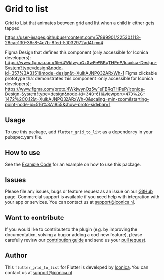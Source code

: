 # Grid to list
Grid to List that animates between grid and list when a child in either gets tapped

https://user-images.githubusercontent.com/57899901/225304113-28cac130-36e8-4c7b-8fed-50032972ad4f.mp4

Figma Design that defines this component (only accessible for Iconica developers): https://www.figma.com/file/4WkjwynOz5wFeFBRqTHPeP/Iconica-Design-System?type=design&node-id=357%3A3351&mode=design&t=XulkAJNPQ32ARxWh-1
Figma clickable prototype that demonstrates this component (only accessible for Iconica developers): https://www.figma.com/proto/4WkjwynOz5wFeFBRqTHPeP/Iconica-Design-System?type=design&node-id=340-611&viewport=470%2C-1472%2C0.12&t=XulkAJNPQ32ARxWh-0&scaling=min-zoom&starting-point-node-id=516%3A1855&show-proto-sidebar=1

## Usage

To use this package, add `flutter_grid_to_list` as a dependency in your pubspec.yaml file.

## How to use

See the [Example Code](example/lib/main.dart) for an example on how to use this package.

## Issues

Please file any issues, bugs or feature request as an issue on our [GitHub](https://github.com/Iconica-Development/to_do_list) page. Commercial support is available if you need help with integration with your app or services. You can contact us at [support@iconica.nl](mailto:support@iconica.nl).

## Want to contribute

If you would like to contribute to the plugin (e.g. by improving the documentation, solving a bug or adding a cool new feature), please carefully review our [contribution guide](./CONTRIBUTING.md) and send us your [pull request](https://github.com/Iconica-Development/to_do_list/pulls).

## Author

This `flutter_grid_to_list` for Flutter is developed by [Iconica](https://iconica.nl). You can contact us at <support@iconica.nl>
